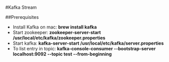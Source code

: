 #Kafka Stream

##Prerequisites
- Install Kafka on mac: **brew install kafka**
- Start zookeeper: **zookeeper-server-start /usr/local/etc/kafka/zookeeper.properties**
- Start kafka: **kafka-server-start /usr/local/etc/kafka/server.properties**
- To list entry in topic: **kafka-console-consumer --bootstrap-server localhost:9092 --topic test --from-beginning**